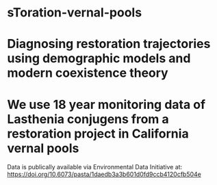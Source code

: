 # sToration-vernal-pools

# Diagnosing restoration trajectories using demographic models and modern coexistence theory 
# We use 18 year monitoring data of Lasthenia conjugens from a restoration project in California vernal pools 
Data is publically available via Environmental Data Initiative at:  https://doi.org/10.6073/pasta/1daedb3a3b601d0fd9ccb4120cfb504e

